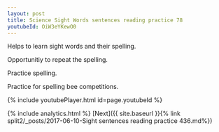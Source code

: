 ```yaml
---
layout: post
title: Science Sight Words sentences reading practice 78
youtubeId: OiW3eYKewO0
---
```

 
 
Helps to learn sight words and their spelling.

Opportunitiy to repeat the spelling. 

Practice spelling. 
 
Practice for spelling bee competitions. 
 
{% include youtubePlayer.html id=page.youtubeId %}
 
 
{% include analytics.html %} 
[Next]({{ site.baseurl }}{% link  split2/_posts/2017-06-10-Sight sentences reading practice 436.md%})
 
